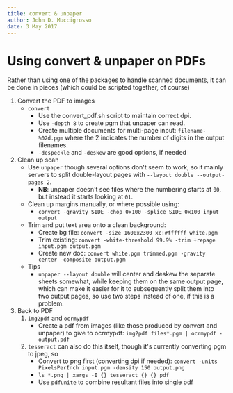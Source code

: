 ```yaml
---
title: convert & unpaper
author: John D. Muccigrosso
date: 3 May 2017
---
```


# Using convert & unpaper on PDFs

Rather than using one of the packages to handle scanned documents, it can be done in pieces (which could be scripted together, of course)

1. Convert the PDF to images
    - `convert`
        -  Use the convert_pdf.sh script to maintain correct dpi.
        -  Use `-depth 8` to create pgm that unpaper can read.
        - Create multiple documents for multi-page input: `filename-%02d.pgm` where the 2 indicates the number of digits in the output filenames.
        -  `-despeckle` and `-deskew` are good options, if needed
1. Clean up scan
    - Use `unpaper` though several options don't seem to work, so it mainly servers to split double-layout pages with `--layout double --output-pages 2`.
       - **NB**: unpaper doesn't see files where the numbering starts at `00`, but instead it starts looking at `01`.
   - Clean up margins manually, or where possible using:
        - `convert -gravity SIDE -chop 0x100 -splice SIDE 0x100 input output`
   - Trim and put text area onto a clean background:
       - Create bg file: `convert -size 1600x2300 xc:#ffffff white.pgm`
       - Trim existing: `convert -white-threshold 99.9% -trim +repage input.pgm output.pgm`
       - Create new doc: `convert white.pgm trimmed.pgm -gravity center -composite output.pgm`
   - Tips
       - `unpaper --layout double` will center and deskew the separate sheets somewhat, while keeping them on the same output page, which can make it easier for it to subsequently split them into two output pages, so use two steps instead of one, if this is a problem.
1. Back to PDF
    1. `img2pdf` and `ocrmypdf`
        - Create a pdf from images (like those produced by convert and unpaper) to give to ocrmypdf: `img2pdf files*.pgm | ocrmypdf - output.pdf`
    1. `tesseract` can also do this itself, though it's currently converting pgm to jpeg, so
        - Convert to png first (converting dpi if needed): `convert -units PixelsPerInch input.pgm -density 150 output.png`
        - `ls *.png | xargs -I {} tesseract {} {} pdf`
        - Use `pdfunite` to combine resultant files into single pdf
